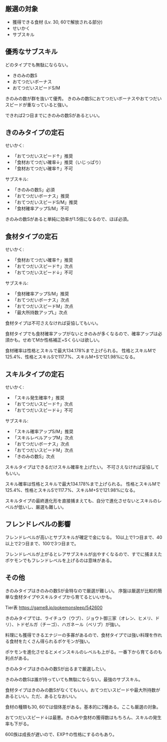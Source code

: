 ## 厳選の対象

- 獲得できる食材 (Lv. 30, 60で解放される部分)
- せいかく
- サブスキル

## 優秀なサブスキル

どのタイプでも無駄にならない。

- きのみの数S
- おてつだいボーナス
- おてつだいスピードS/M

きのみの数が群を抜いて優秀。
きのみの数Sにおてつだいボーナスやおてつだいスピードが重なっていると強い。

できれば2つ目までにきのみの数Sがあるといい。

## きのみタイプの定石

せいかく:

- 「おてつだいスピード↑」推奨
- 「食材おてつだい確率↓」推奨（いじっぱり）
- 「食材おてつだい確率↑」不可

サブスキル:

- 「きのみの数S」必須
- 「おてつだいボーナス」推奨
- 「おてつだいスピードS/M」推奨
- 「食材確率アップS/M」不可

きのみの数Sがあると単純に効率が1.5倍になるので、ほぼ必須。

## 食材タイプの定石

せいかく:

- 「食材おてつだい確率↑」推奨
- 「おてつだいスピード↑」次点
- 「おてつだいスピード↓」不可

サブスキル:

- 「食材確率アップS/M」推奨
- 「おてつだいボーナス」次点
- 「おてつだいスピードM」次点
- 「最大所持数アップL」次点

食材タイプは不可さえなければ妥協してもいい。

食材タイプでも食材確率アップがないときのみが多くなるので、確率アップは必須かも。せめてMか性格補正+Sくらいは欲しい。

食材確率は性格とスキルで最大134.178%まで上げられる。
性格とスキルMで125.4%、性格とスキルSで117.7%、スキルM+Sで121.98%になる。

## スキルタイプの定石

せいかく:

- 「スキル発生確率↑」推奨
- 「おてつだいスピード↑」次点
- 「おてつだいスピード↓」不可

サブスキル:

- 「スキル確率アップS/M」推奨
- 「スキルレベルアップM」次点
- 「おてつだいボーナス」次点
- 「おてつだいスピードM」次点
- 「きのみの数S」次点

スキルタイプはできるだけスキル確率を上げたい。
不可さえなければ妥協してもいい。

スキル確率は性格とスキルで最大134.178%まで上げられる。
性格とスキルMで125.4%、性格とスキルSで117.7%、スキルM+Sで121.98%になる。

スキルタイプの最終進化形を直接捕まえても、自分で進化させないとスキルのレベルが低いし、厳選も難しい。

## フレンドレベルの影響

フレンドレベルが高いとサブスキルが確定で金になる。
10以上で1つ目まで、40以上で2つ目まで、100で3つ目まで。

フレンドレベルが上がるとレアサブスキルが出やすくなるので、すでに捕まえたポケモンでもフレンドレベルを上げるのは意味がある。

## その他

きのみタイプはきのみの数Sが金特なので厳選が難しい。
序盤は厳選が比較的簡単な食材タイプやスキルタイプから育てるといいかも。

Tier表
https://game8.jp/pokemonsleep/542600

きのみタイプでは、ライチュウ（ウブ）、ジョウト御三家（オレン、ヒメリ、ドリ）、トドゼルガ（チーゴ）、ハガネール（ベリブ）が強い。

料理にも獲得できるエナジーの多寡があるので、食材タイプでは強い料理を作れる食材をたくさん得られるポケモンが強い。

ポケモンを進化させるとメインスキルのレベルも上がる。一番下から育てるのも利点がある。

きのみタイプはきのみの数Sが出るまで厳選したい。

きのみの数Sは誰が持っていても無駄にならない。最強のサブスキル。

食材タイプはきのみの数Sがなくてもいい。おてつだいスピードや最大所持数があるといい。ただ、あるとなおいい。

食材の種類も30, 60では個体差がある。基本的に2種ある。ここも厳選の対象。

おてつだいスピード↓は最悪。きのみや食材の獲得数はもちろん、スキルの発生率も下がる。

600族は成長が遅いので、EXP↑の性格にするのもあり。

